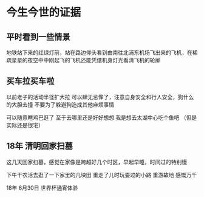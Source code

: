 # 今生今世的证据

## 平时看到一些情景

地铁站下来的红绿灯前，站在路边仰头看到由南往北浦东机场飞出来的飞机，在稀疏星星的夜空中中刚起飞的飞机还能凭借机身灯光看清飞机的轮廓

## 买车拉买车啦

以前老子的活动半径扩大拉 可以肆无忌惮了，注意自身安全和行人安全，狗什么的大胆去撞 不要为了躲避狗造成其他麻烦事情

可以随意瞎鸡巴逛了 至于去哪里还是好好想想 我是想去太湖中心吃个鱼吧 （但是实际还是很宅）

## 18年 清明回家扫墓

这几天回家扫墓，感觉在家像是跨越好几个时区，早起早睡，时间过的特别慢

下午干农活去逛了一下家里的几块田 重走了儿时玩耍过的小路 重游故地 感慨万千

18年 6月30日 世界杯通宵体验

